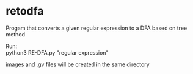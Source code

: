 # retodfa
Progam that converts a given regular expression to a DFA based on tree method<br>

Run:</br>
python3 RE-DFA.py "regular expression"</br>

images and .gv files will be created in the same directory</br>

